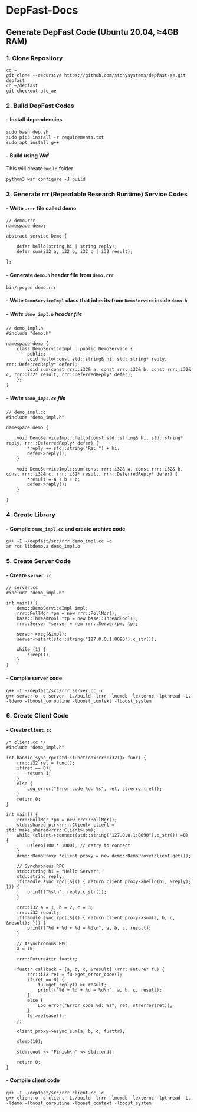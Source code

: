 # DepFast-Docs

## Generate DepFast Code (Ubuntu 20.04, ≥4GB RAM)

### 1. Clone Repository
```
cd ~
git clone --recursive https://github.com/stonysystems/depfast-ae.git depfast
cd ~/depfast
git checkout atc_ae
```

### 2. Build DepFast Codes
#### - Install dependencies
```
sudo bash dep.sh
sudo pip3 install -r requirements.txt
sudo apt install g++
```

#### - Build using Waf
This will create `build` folder
```
python3 waf configure -J build
```


### 3. Generate rrr (Repeatable Research Runtime) Service Codes
#### - Write `.rrr` file called demo
```
// demo.rrr
namespace demo;

abstract service Demo {

	defer hello(string hi | string reply);
	defer sum(i32 a, i32 b, i32 c | i32 result);

};
```
#### - Generate `demo.h` header file from `demo.rrr`
```
bin/rpcgen demo.rrr
```
#### - Write `DemoServiceImpl` class that inherits from `DemoService` inside `demo.h`
##### - Write `demo_impl.h` header file
```
// demo_impl.h
#include "demo.h"

namespace demo {
    class DemoServiceImpl : public DemoService {
        public:
        void hello(const std::string& hi, std::string* reply, rrr::DeferredReply* defer);
        void sum(const rrr::i32& a, const rrr::i32& b, const rrr::i32& c, rrr::i32* result, rrr::DeferredReply* defer);
    };
}
```
##### - Write `demo_impl.cc` file
```
// demo_impl.cc
#include "demo_impl.h"

namespace demo {

    void DemoServiceImpl::hello(const std::string& hi, std::string* reply, rrr::DeferredReply* defer) {
        *reply += std::string("Re: ") + hi;
        defer->reply();
    }

    void DemoServiceImpl::sum(const rrr::i32& a, const rrr::i32& b, const rrr::i32& c, rrr::i32* result, rrr::DeferredReply* defer) {
        *result = a + b + c;
        defer->reply();
    }

}
```

### 4. Create Library
#### - Compile `demo_impl.cc` and create archive code
```
g++ -I ~/depfast/src/rrr demo_impl.cc -c
ar rcs libdemo.a demo_impl.o
```

### 5. Create Server Code
#### - Create `server.cc`
```
// server.cc
#include "demo_impl.h"

int main() {
    demo::DemoServiceImpl impl;
    rrr::PollMgr *pm = new rrr::PollMgr();
    base::ThreadPool *tp = new base::ThreadPool();
    rrr::Server *server = new rrr::Server(pm, tp);

    server->reg(&impl);
    server->start(std::string("127.0.0.1:8090").c_str());

    while (1) {
        sleep(1);
    }
}
```
#### - Compile server code
```
g++ -I ~/depfast/src/rrr server.cc -c
g++ server.o -o server -L./build -lrrr -lmemdb -lexternc -lpthread -L. -ldemo -lboost_coroutine -lboost_context -lboost_system
```

### 6. Create Client Code
#### - Create `client.cc`
```
/* client.cc */
#include "demo_impl.h"

int handle_sync_rpc(std::function<rrr::i32()> func) {
    rrr::i32 ret = func();
    if(ret == 0){
        return 1;
    }
    else {
        Log_error("Error code %d: %s", ret, strerror(ret));
    }
    return 0;
}

int main() {
    rrr::PollMgr *pm = new rrr::PollMgr();
    std::shared_ptr<rrr::Client> client = std::make_shared<rrr::Client>(pm);
    while (client->connect(std::string("127.0.0.1:8090").c_str())!=0) {
        usleep(100 * 1000); // retry to connect
    }
    demo::DemoProxy *client_proxy = new demo::DemoProxy(client.get());
    
    // Synchronous RPC
    std::string hi = "Hello Server";
    std::string reply;
    if(handle_sync_rpc([&]() { return client_proxy->hello(hi, &reply); })) {
        printf("%s\n", reply.c_str());
    }

    rrr::i32 a = 1, b = 2, c = 3;
    rrr::i32 result;
    if(handle_sync_rpc([&]() { return client_proxy->sum(a, b, c, &result); })) {
        printf("%d + %d + %d = %d\n", a, b, c, result);
    }

    // Asynchronous RPC
    a = 10;

    rrr::FutureAttr fuattr;

    fuattr.callback = [a, b, c, &result] (rrr::Future* fu) {
        rrr::i32 ret = fu->get_error_code();
        if(ret == 0) {
            fu->get_reply() >> result;
            printf("%d + %d + %d = %d\n", a, b, c, result);
        }
        else {
            Log_error("Error code %d: %s", ret, strerror(ret));
        }
        fu->release();
    };
    
    client_proxy->async_sum(a, b, c, fuattr);

    sleep(10);

    std::cout << "Finish\n" << std::endl;
    
    return 0;
}
```
#### - Compile client code
```
g++ -I ~/depfast/src/rrr client.cc -c
g++ client.o -o client -L./build -lrrr -lmemdb -lexternc -lpthread -L. -ldemo -lboost_coroutine -lboost_context -lboost_system
```
